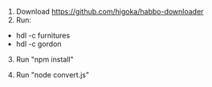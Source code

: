 1. Download https://github.com/higoka/habbo-downloader
2. Run:
- hdl -c furnitures
- hdl -c gordon

3. Run "npm install"

4. Run "node convert.js"